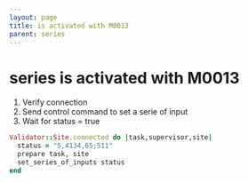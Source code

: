 ```yaml
---
layout: page
title: is activated with M0013
parent: series
---
```


# series is activated with M0013

1. Verify connection
2. Send control command to set a serie of input
3. Wait for status = true

```ruby
Validator::Site.connected do |task,supervisor,site|
  status = "5,4134,65;511"
  prepare task, site
  set_series_of_inputs status
end
```

